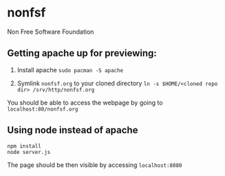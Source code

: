 # nonfsf
Non Free Software Foundation

## Getting apache up for previewing:

1. Install apache `sudo pacman -S apache`

2. Symlink `nonfsf.org` to your cloned directory `ln -s $HOME/<cloned repo dir> /srv/http/nonfsf.org`

You should be able to access the webpage by going to `localhost:80/nonfsf.org`

## Using node instead of apache

```
npm install
node server.js
```

The page should be then visible by accessing `localhost:8080`
